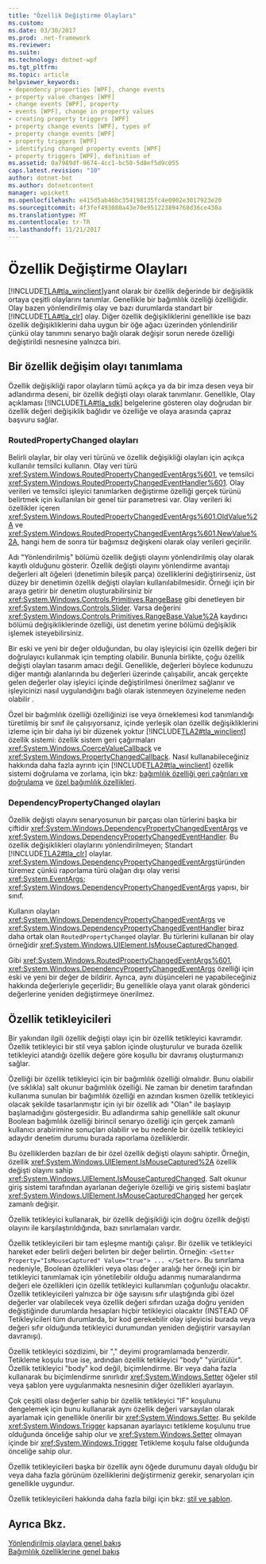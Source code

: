 ```yaml
---
title: "Özellik Değiştirme Olayları"
ms.custom: 
ms.date: 03/30/2017
ms.prod: .net-framework
ms.reviewer: 
ms.suite: 
ms.technology: dotnet-wpf
ms.tgt_pltfrm: 
ms.topic: article
helpviewer_keywords:
- dependency properties [WPF], change events
- property value changes [WPF]
- change events [WPF], property
- events [WPF], change in property values
- creating property triggers [WPF]
- property change events [WPF], types of
- property change events [WPF]
- property triggers [WPF]
- identifying changed property events [WPF]
- property triggers [WPF], definition of
ms.assetid: 0a7989df-9674-4cc1-bc50-5d8ef5d9c055
caps.latest.revision: "10"
author: dotnet-bot
ms.author: dotnetcontent
manager: wpickett
ms.openlocfilehash: e415d5ab46bc354198135fc4e0902e3017923e20
ms.sourcegitcommit: 4f3fef493080a43e70e951223894768d36ce430a
ms.translationtype: MT
ms.contentlocale: tr-TR
ms.lasthandoff: 11/21/2017
---
```

# <a name="property-change-events"></a>Özellik Değiştirme Olayları
[!INCLUDE[TLA#tla_winclient](../../../../includes/tlasharptla-winclient-md.md)]yanıt olarak bir özellik değerinde bir değişiklik ortaya çeşitli olaylarını tanımlar. Genellikle bir bağımlılık özelliği özelliğidir. Olay bazen yönlendirilmiş olay ve bazı durumlarda standart bir [!INCLUDE[TLA#tla_clr](../../../../includes/tlasharptla-clr-md.md)] olay. Diğer özellik değişikliklerini genellikle ise bazı özellik değişikliklerini daha uygun bir öğe ağacı üzerinden yönlendirilir çünkü olay tanımını senaryo bağlı olarak değişir sorun nerede özelliği değiştirildi nesnesine yalnızca biri.  
  
## <a name="identifying-a-property-change-event"></a>Bir özellik değişim olayı tanımlama  
 Özellik değişikliği rapor olayların tümü açıkça ya da bir imza desen veya bir adlandırma deseni, bir özellik değişti olayı olarak tanımlanır. Genellikle, Olay açıklaması [!INCLUDE[TLA#tla_sdk](../../../../includes/tlasharptla-sdk-md.md)] belgelerine gösteren olay doğrudan bir özellik değeri değişiklik bağlıdır ve özelliğe ve olaya arasında çapraz başvuru sağlar.  
  
### <a name="routedpropertychanged-events"></a>RoutedPropertyChanged olayları  
 Belirli olaylar, bir olay veri türünü ve özellik değişikliği olayları için açıkça kullanılır temsilci kullanın. Olay veri türü <xref:System.Windows.RoutedPropertyChangedEventArgs%601>, ve temsilci <xref:System.Windows.RoutedPropertyChangedEventHandler%601>. Olay verileri ve temsilci işleyici tanımlarken değiştirme özelliği gerçek türünü belirtmek için kullanılan bir genel tür parametresi var. Olay verileri iki özellikler içeren <xref:System.Windows.RoutedPropertyChangedEventArgs%601.OldValue%2A> ve <xref:System.Windows.RoutedPropertyChangedEventArgs%601.NewValue%2A>, hangi hem de sonra tür bağımsız değişkeni olarak olay verileri geçirilir.  
  
 Adı "Yönlendirilmiş" bölümü özellik değişti olayını yönlendirilmiş olay olarak kayıtlı olduğunu gösterir. Özellik değişti olayını yönlendirme avantajı değerleri alt öğeleri (denetimin bileşik parça) özelliklerini değiştirirseniz, üst düzey bir denetimin özellik değişti olayları kullanılabilmesidir. Örneği için bir araya getirir bir denetim oluşturabilirsiniz bir <xref:System.Windows.Controls.Primitives.RangeBase> gibi denetleyen bir <xref:System.Windows.Controls.Slider>. Varsa değerini <xref:System.Windows.Controls.Primitives.RangeBase.Value%2A> kaydırıcı bölümü değişikliklerinde özelliği, üst denetim yerine bölümü değişiklik işlemek isteyebilirsiniz.  
  
 Bir eski ve yeni bir değer olduğundan, bu olay işleyicisi için özellik değeri bir doğrulayıcı kullanmak için tempting olabilir. Bununla birlikte, çoğu özellik değişti olayları tasarım amacı değil. Genellikle, değerleri böylece kodunuzu diğer mantığı alanlarında bu değerleri üzerinde çalışabilir, ancak gerçekte gelen değerler olay işleyici içinde değiştirilmesi önerilmez sağlanır ve işleyicinizi nasıl uygulandığını bağlı olarak istenmeyen özyineleme neden olabilir .  
  
 Özel bir bağımlılık özelliği özelliğinizi ise veya örneklemesi kod tanımlandığı türetilmiş bir sınıf ile çalışıyorsanız, içinde yerleşik olan özellik değişikliklerini izleme için bir daha iyi bir düzenek yoktur [!INCLUDE[TLA2#tla_winclient](../../../../includes/tla2sharptla-winclient-md.md)] özellik sistemi: özellik sistem geri çağırmaları <xref:System.Windows.CoerceValueCallback> ve <xref:System.Windows.PropertyChangedCallback>. Nasıl kullanabileceğiniz hakkında daha fazla ayrıntı için [!INCLUDE[TLA2#tla_winclient](../../../../includes/tla2sharptla-winclient-md.md)] özellik sistemi doğrulama ve zorlama, için bkz: [bağımlılık özelliği geri çağrıları ve doğrulama](../../../../docs/framework/wpf/advanced/dependency-property-callbacks-and-validation.md) ve [özel bağımlılık özellikleri](../../../../docs/framework/wpf/advanced/custom-dependency-properties.md).  
  
### <a name="dependencypropertychanged-events"></a>DependencyPropertyChanged olayları  
 Özellik değişti olayını senaryosunun bir parçası olan türlerini başka bir çiftidir <xref:System.Windows.DependencyPropertyChangedEventArgs> ve <xref:System.Windows.DependencyPropertyChangedEventHandler>. Bu özellik değişiklikleri olaylarını yönlendirilmeyen; Standart [!INCLUDE[TLA2#tla_clr](../../../../includes/tla2sharptla-clr-md.md)] olaylar. <xref:System.Windows.DependencyPropertyChangedEventArgs>türünden türemez çünkü raporlama türü olağan dışı olay verisi <xref:System.EventArgs>; <xref:System.Windows.DependencyPropertyChangedEventArgs> yapısı, bir sınıf.  
  
 Kullanın olayları <xref:System.Windows.DependencyPropertyChangedEventArgs> ve <xref:System.Windows.DependencyPropertyChangedEventHandler> biraz daha ortak olan `RoutedPropertyChanged` olaylar. Bu türlerini kullanan bir olay örneğidir <xref:System.Windows.UIElement.IsMouseCapturedChanged>.  
  
 Gibi <xref:System.Windows.RoutedPropertyChangedEventArgs%601>, <xref:System.Windows.DependencyPropertyChangedEventArgs> özelliği için eski ve yeni bir değer de bildirir. Ayrıca, aynı düşünceleri ne yapabileceğiniz hakkında değerleriyle geçerlidir; Bu genellikle olaya yanıt olarak gönderici değerlerine yeniden değiştirmeye önerilmez.  
  
## <a name="property-triggers"></a>Özellik tetikleyicileri  
 Bir yakından ilgili özellik değişti olayı için bir özellik tetikleyici kavramdır. Özellik tetikleyici bir stil veya şablon içinde oluşturulur ve burada özellik tetikleyici atandığı özellik değere göre koşullu bir davranış oluşturmanızı sağlar.  
  
 Özelliği bir özellik tetikleyici için bir bağımlılık özelliği olmalıdır. Bunu olabilir (ve sıklıkla) salt okunur bağımlılık özelliği. Ne zaman bir denetim tarafından kullanıma sunulan bir bağımlılık özelliği en azından kısmen özellik tetikleyici olacak şekilde tasarlanmıştır için iyi bir özellik adı "Olan" ile başlayıp başlamadığını göstergesidir. Bu adlandırma sahip genellikle salt okunur Boolean bağımlılık özelliği birincil senaryo özelliği için gerçek zamanlı kullanıcı arabirimine sonuçları olabilir ve bu nedenle bir özellik tetikleyici adaydır denetim durumu burada raporlama özelliklerdir.  
  
 Bu özelliklerden bazıları de bir özel özellik değişti olayını sahiptir. Örneğin, özellik <xref:System.Windows.UIElement.IsMouseCaptured%2A> özellik değişti olayını sahip <xref:System.Windows.UIElement.IsMouseCapturedChanged>. Salt okunur giriş sistemi tarafından ayarlanan değeriyle özelliği ve giriş sistemi başlatır <xref:System.Windows.UIElement.IsMouseCapturedChanged> her gerçek zamanlı değişir.  
  
 Özellik tetikleyici kullanarak, bir özellik değişikliği için doğru özellik değişti olayını ile karşılaştırıldığında, bazı sınırlamaları vardır.  
  
 Özellik tetikleyicileri bir tam eşleşme mantığı çalışır. Bir özellik ve tetikleyici hareket eder belirli değeri belirten bir değer belirtin. Örneğin: `<Setter Property="IsMouseCaptured" Value="true"> ... </Setter>`. Bu sınırlama nedeniyle, Boolean özellikleri veya olası değer aralığı her örneği için bir tetikleyici tanımlamak için yönetilebilir olduğu adanmış numaralandırma değeri ele özellikleri için özellik tetikleyici kullanımları çoğunluğu olacaktır. Özellik tetikleyicileri yalnızca bir öğe sayısını sıfır ulaştığında gibi özel değerler var olabilecek veya özellik değeri sıfırdan uzağa doğru yeniden değiştiğinde durumlarda hesapları hiçbir tetikleyici olacaktır (INSTEAD OF Tetikleyicileri tüm durumlarda, bir kod gerekebilir olay işleyicisi burada veya değeri sıfır olduğunda tetikleyici durumundan yeniden değiştirir varsayılan davranışı).  
  
 Özellik tetikleyici sözdizimi, bir "," deyimi programlamada benzerdir. Tetikleme koşulu true ise, ardından özellik tetikleyici "body" "yürütülür". Özellik tetikleyici "body" kod değil, biçimlendirme. Bir veya daha fazla kullanarak bu biçimlendirme sınırlıdır <xref:System.Windows.Setter> öğeler stil veya şablon yere uygulanmakta nesnesinin diğer özellikleri ayarlayın.  
  
 Çok çeşitli olası değerler sahip bir özellik tetikleyici "IF" koşulunu dengelemek için bunu kullanarak aynı özellik değeri varsayılan olarak ayarlamak için genellikle önerilir bir <xref:System.Windows.Setter>. Bu şekilde <xref:System.Windows.Trigger> kapsanan ayarlayıcı tetikleme koşulunu true olduğunda önceliğe sahip olur ve <xref:System.Windows.Setter> olmayan içinde bir <xref:System.Windows.Trigger> Tetikleme koşulu false olduğunda önceliğe sahip olur.  
  
 Özellik tetikleyicileri başka bir özellik aynı öğede durumunu dayalı olduğu bir veya daha fazla görünüm özelliklerini değiştirmeniz gerekir, senaryoları için genellikle uygundur.  
  
 Özellik tetikleyicileri hakkında daha fazla bilgi için bkz: [stil ve şablon](../../../../docs/framework/wpf/controls/styling-and-templating.md).  
  
## <a name="see-also"></a>Ayrıca Bkz.  
 [Yönlendirilmiş olaylara genel bakış](../../../../docs/framework/wpf/advanced/routed-events-overview.md)  
 [Bağımlılık özelliklerine genel bakış](../../../../docs/framework/wpf/advanced/dependency-properties-overview.md)
